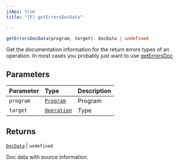 ```yaml
---
jsApi: true
title: "[F] getErrorsDocData"

---
```

```ts
getErrorsDocData(program, target): DocData | undefined
```

Get the documentation information for the return errors types of an operation. In most cases you probably just want to use [getErrorsDoc](getErrorsDoc.md)

## Parameters

| Parameter | Type | Description |
| :------ | :------ | :------ |
| `program` | [`Program`](../interfaces/Program.md) | Program |
| `target` | [`Operation`](../interfaces/Operation.md) | Type |

## Returns

[`DocData`](../interfaces/DocData.md) \| `undefined`

Doc data with source information.
